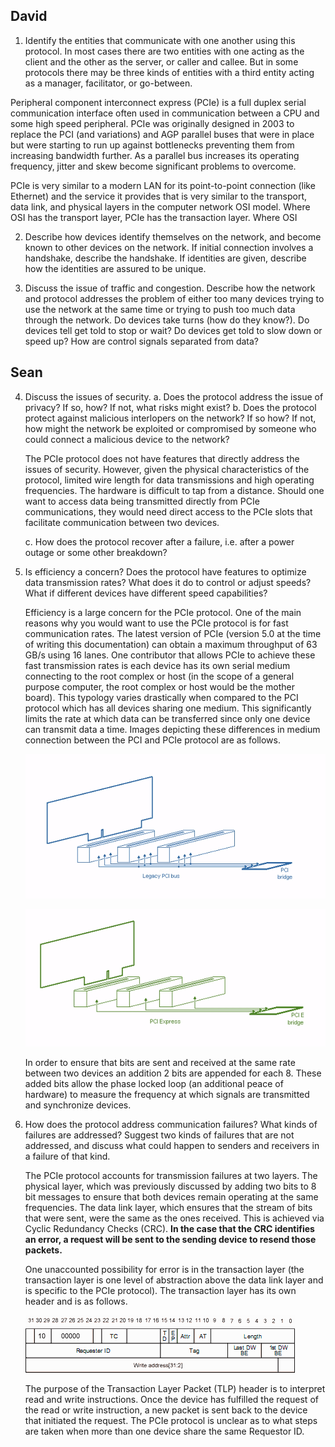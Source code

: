 ## David

1. Identify the entities that communicate with one another using this protocol.
   In most cases there are two entities with one acting as the client and the
   other as the server, or caller and callee. But in some protocols there may be
   three kinds of entities with a third entity acting as a manager, facilitator,
   or go-between.

Peripheral component interconnect express (PCIe) is a full duplex serial
communication interface often used in communication between a CPU and some high
speed peripheral. PCIe was originally designed in 2003 to replace the PCI (and
variations) and AGP parallel buses that were in place but were starting to run
up against bottlenecks preventing them from increasing bandwidth further. As a
parallel bus increases its operating frequency, jitter and skew become
significant problems to overcome.

PCIe is very similar to a modern LAN for its point-to-point connection
(like Ethernet) and the service it provides that is very similar to the
transport, data link, and physical layers in the computer network OSI model.
Where OSI has the transport layer, PCIe has the transaction layer. Where OSI

2. Describe how devices identify themselves on the network, and become known to
   other devices on the network. If initial connection involves a handshake,
   describe the handshake. If identities are given, describe how the identities
   are assured to be unique.

3. Discuss the issue of traffic and congestion. Describe how the network and
   protocol addresses the problem of either too many devices trying to use the
   network at the same time or trying to push too much data through the network.
   Do devices take turns (how do they know?). Do devices tell get told to stop
   or wait? Do devices get told to slow down or speed up? How are control
   signals separated from data?

## Sean
4. Discuss the issues of security. a. Does the protocol address the issue of
   privacy? If so, how? If not, what risks might exist? b. Does the protocol
   protect against malicious interlopers on the network? If so how? If not, how
   might the network be exploited or compromised by someone who could connect a
   malicious device to the network?

   The PCIe protocol does not have features that directly address the issues of
   security. However, given the physical characteristics of the protocol,
   limited wire length for data transmissions and high operating frequencies.
   The hardware is difficult to tap from a distance. Should one want to access
   data being transmitted directly from PCIe communications, they would need
   direct access to the PCIe slots that facilitate communication between two
   devices.

   c. How does the protocol recover after a failure, i.e. after a power outage
   or some other breakdown?

5. Is efficiency a concern? Does the protocol have features to optimize data
   transmission rates? What does it do to control or adjust speeds? What if
   different devices have different speed capabilities?

   Efficiency is a large concern for the PCIe protocol. One of the main reasons
   why you would want to use the PCIe protocol is for fast communication rates.
   The latest version of PCIe (version 5.0 at the time of writing this
   documentation) can obtain a maximum throughput of 63 GB/s using 16 lanes. One
   contributor that allows PCIe to achieve these fast transmission rates is each
   device has its own serial medium connecting to the root complex or host (in
   the scope of a general purpose computer, the root complex or host would be
   the mother board). This typology varies drastically when compared to the PCI
   protocol which has all devices sharing one medium. This significantly limits
   the rate at which data can be transferred since only one device can
   transmit data a time. Images depicting these differences in medium connection
   between the PCI and PCIe protocol are as follows.

   ![Legacy Medium Configuration](./ImageAssets/PCILegacyMediumConnection.PNG)

   ![Express Medium Configuration](./ImageAssets/PCIExpressMediumConnection.PNG)

   In order to ensure that bits are sent and received at the same rate between
   two devices an addition 2 bits are appended for each 8. These added bits
   allow the phase locked loop (an additional peace of hardware) to measure the
   frequency at which signals are transmitted and synchronize devices.

6. How does the protocol address communication failures? What kinds of failures
   are addressed? Suggest two kinds of failures that are not addressed, and
   discuss what could happen to senders and receivers in a failure of that kind.

   The PCIe protocol accounts for transmission failures at two layers. The
   physical layer, which was previously discussed by adding two bits to 8 bit
   messages to ensure that both devices remain operating at the same
   frequencies. The data link layer, which ensures that the stream of bits that
   were sent, were the same as the ones received. This is achieved via Cyclic
   Redundancy Checks (CRC). **In the case that the CRC identifies an error, a
   request will be sent to the sending device to resend those packets.**

   One unaccounted possibility for error is in the transaction layer (the
   transaction layer is one level of abstraction above the data link layer and
   is specific to the PCIe protocol). The transaction layer has its own header
   and is as follows.

   ![PCIe TLP header](./ImageAssets/PCIE_TLP_memory_write.gif)

   The purpose of the Transaction Layer Packet (TLP) header is to interpret read
   and write instructions. Once the device has fulfilled the request of the read
   or write instruction, a new packet is sent back to the device that initiated
   the request. The PCIe protocol is unclear as to what steps are taken when
   more than one device share the same Requestor ID.